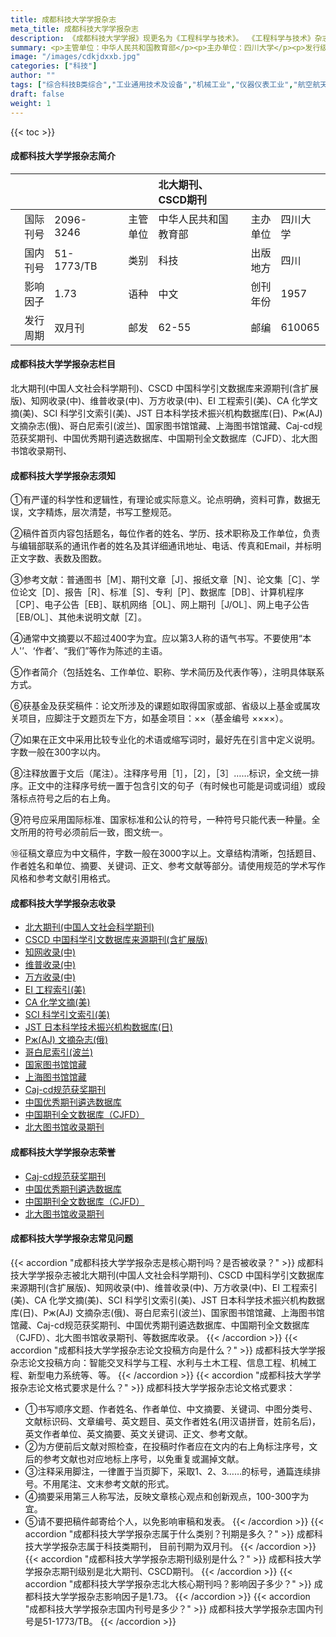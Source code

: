 ```yaml
---
title: 成都科技大学学报杂志
meta_title: 成都科技大学学报杂志
description: 《成都科技大学学报》现更名为《工程科学与技术》。 《工程科学与技术》杂志（CN:51-1773/TB）内容丰富、思想健康，1957年创刊，目前以双月刊形式发行，刊物对外积极扩大宣传，致力于提高杂志质量与影响。旨在推动工程科学技术的发展和进步，并促进跨学科交流和创新，对于推动我国工程科学技术的发展具有重要意义。 该杂志覆盖的领域包括机械工程、电子工程、建筑工程、化学工程、材料工程、能源工程、航空航天工程等工程科学的各个分支领域，以及与工程技术相关的信息技术、环境科学等多个交叉学科。杂志每月出版一期。为确保文章质量，杂志采用权威性的评审制度，由学术专家组成的审稿人团队对所有投稿进行严格评审，保证了文章的学术水准和可靠性。 《工程科学与技术》杂志致力于报道和推动工程科学技术的前沿研究和创新成果。杂志内容包括研究论文、综述、快讯、人物专访、科技政策等。杂志文章着重于介绍工程科学技术的新成果、新机制以及工程实践中的新思路，旨在为领域内的专业人士和学者提供有效的信息和平台。志以其深入浅出的特色报道和专业性的技术分析为读者提供了广阔的视野和深刻的见解，是中国工程科学技术领域的重要刊物之一，对于推进工程科学技术繁荣发展、提升学术交流水平具有着重要意义。 作为中国工程科学技术领域的重要期刊，在国内外学术界和工程界享有较高的声誉和影响力，被广大专家学者和工程技术人员广泛阅读和引用。杂志的文章以其学术深度、质量、标准和准确性而受到学术界和科技界的认可和赞誉，对于推动工程科学技术的发展和进步、促进交流和创新，起到了积极的作用。
summary: <p>主管单位：中华人民共和国教育部</p><p>主办单位：四川大学</p><p>发行级别：北大期刊、CSCD期刊</p><p>发行周期：双月刊</p>
image: "/images/cdkjdxxb.jpg"
categories: ["科技"]
author: ""
tags: ["综合科技B类综合","工业通用技术及设备","机械工业","仪器仪表工业","航空航天科学与工程","武器工业与军事技术","铁路运输","公路与水路运输","汽车工业","船舶工业","水利水电工程","建筑科学与工程","动力工程","核科学技术","新能源","电力工业",]
draft: false
weight: 1
---
```


{{< toc >}}

#### 成都科技大学学报杂志简介
|               |                               |               | 北大期刊、CSCD期刊        |               |                           |
| ------------: | :---------------------------- | ------------: | :---------------------------- | ------------: | :------------------------ |
| 国际刊号      | 2096-3246   | 主管单位      | 中华人民共和国教育部     | 主办单位      | 四川大学     |
| 国内刊号      | 51-1773/TB        | 类别          | 科技       | 出版地方      | 四川           |
| 影响因子      | 1.73        | 语种          | 中文             | 创刊年份      | 1957    |
| 发行周期      | 双月刊    | 邮发          | 62-55              | 邮编          | 610065      |

#### 成都科技大学学报杂志栏目
<span>北大期刊(中国人文社会科学期刊)</span>、<span>CSCD 中国科学引文数据库来源期刊(含扩展版)</span>、<span>知网收录(中)</span>、<span>维普收录(中)</span>、<span>万方收录(中)</span>、<span>EI 工程索引(美)</span>、<span>CA 化学文摘(美)</span>、<span>SCI 科学引文索引(美)</span>、<span>JST 日本科学技术振兴机构数据库(日)</span>、<span>Pж(AJ) 文摘杂志(俄)</span>、<span>哥白尼索引(波兰)</span>、<span>国家图书馆馆藏</span>、<span>上海图书馆馆藏</span>、<span>Caj-cd规范获奖期刊</span>、<span>中国优秀期刊遴选数据库</span>、<span>中国期刊全文数据库（CJFD）</span>、<span>北大图书馆收录期刊</span>、

#### 成都科技大学学报杂志须知
<p><p>
	①有严谨的科学性和逻辑性，有理论或实际意义。论点明确，资料可靠，数据无误，文字精炼，层次清楚，书写工整规范。
</p><p>
	②稿件首页内容包括题名，每位作者的姓名、学历、技术职称及工作单位，负责与编辑部联系的通讯作者的姓名及其详细通讯地址、电话、传真和Email，并标明正文字数、表数及图数。
</p><p>
	③参考文献：普通图书［M］、期刊文章［J］、报纸文章［N］、论文集［C］、学位论文［D］、报告［R］、标准［S］、专利［P］、数据库［DB］、计算机程序［CP］、电子公告［EB］、联机网络［OL］、网上期刊［J/OL］、网上电子公告［EB/OL］、其他未说明文献［Z］。
</p><p>
	④通常中文摘要以不超过400字为宜。应以第3人称的语气书写。不要使用“本人'’、‘作者’、“我们”等作为陈述的主语。
</p><p>
	⑤作者简介（包括姓名、工作单位、职称、学术简历及代表作等），注明具体联系方式。
</p><p>
	⑥获基金及获奖稿件：论文所涉及的课题如取得国家或部、省级以上基金或属攻关项目，应脚注于文题页左下方，如基金项目：××（基金编号 ××××）。
</p><p>
	⑦如果在正文中采用比较专业化的术语或缩写词时，最好先在引言中定义说明。字数一般在300字以内。
</p><p>
	⑧注释放置于文后（尾注）。注释序号用［1］，［2］，［3］……标识，全文统一排序。正文中的注释序号统一置于包含引文的句子（有时候也可能是词或词组）或段落标点符号之后的右上角。
</p><p>
	⑨符号应采用国际标准、国家标准和公认的符号，一种符号只能代表一种量。全文所用的符号必须前后一致，图文统一。
</p><p>
	⑩征稿文章应为中文稿件，字数一般在3000字以上。文章结构清晰，包括题目、作者姓名和单位、摘要、关键词、正文、参考文献等部分。请使用规范的学术写作风格和参考文献引用格式。
</p></p>


#### 成都科技大学学报杂志收录
<ul>
    <li class="inline-block">
        <a class="bg-theme-light hover:bg-primary dark:bg-darkmode-theme-light dark:hover:bg-darkmode-primary dark:hover:text-dark m-1 block rounded px-3 py-1 hover:text-white" href="#成都科技大学学报杂志收录">
        北大期刊(中国人文社会科学期刊)
        </a>
    </li>
    <li class="inline-block">
        <a class="bg-theme-light hover:bg-primary dark:bg-darkmode-theme-light dark:hover:bg-darkmode-primary dark:hover:text-dark m-1 block rounded px-3 py-1 hover:text-white" href="#成都科技大学学报杂志收录">
        CSCD 中国科学引文数据库来源期刊(含扩展版)
        </a>
    </li>
    <li class="inline-block">
        <a class="bg-theme-light hover:bg-primary dark:bg-darkmode-theme-light dark:hover:bg-darkmode-primary dark:hover:text-dark m-1 block rounded px-3 py-1 hover:text-white" href="#成都科技大学学报杂志收录">
        知网收录(中)
        </a>
    </li>
    <li class="inline-block">
        <a class="bg-theme-light hover:bg-primary dark:bg-darkmode-theme-light dark:hover:bg-darkmode-primary dark:hover:text-dark m-1 block rounded px-3 py-1 hover:text-white" href="#成都科技大学学报杂志收录">
        维普收录(中)
        </a>
    </li>
    <li class="inline-block">
        <a class="bg-theme-light hover:bg-primary dark:bg-darkmode-theme-light dark:hover:bg-darkmode-primary dark:hover:text-dark m-1 block rounded px-3 py-1 hover:text-white" href="#成都科技大学学报杂志收录">
        万方收录(中)
        </a>
    </li>
    <li class="inline-block">
        <a class="bg-theme-light hover:bg-primary dark:bg-darkmode-theme-light dark:hover:bg-darkmode-primary dark:hover:text-dark m-1 block rounded px-3 py-1 hover:text-white" href="#成都科技大学学报杂志收录">
        EI 工程索引(美)
        </a>
    </li>
    <li class="inline-block">
        <a class="bg-theme-light hover:bg-primary dark:bg-darkmode-theme-light dark:hover:bg-darkmode-primary dark:hover:text-dark m-1 block rounded px-3 py-1 hover:text-white" href="#成都科技大学学报杂志收录">
        CA 化学文摘(美)
        </a>
    </li>
    <li class="inline-block">
        <a class="bg-theme-light hover:bg-primary dark:bg-darkmode-theme-light dark:hover:bg-darkmode-primary dark:hover:text-dark m-1 block rounded px-3 py-1 hover:text-white" href="#成都科技大学学报杂志收录">
        SCI 科学引文索引(美)
        </a>
    </li>
    <li class="inline-block">
        <a class="bg-theme-light hover:bg-primary dark:bg-darkmode-theme-light dark:hover:bg-darkmode-primary dark:hover:text-dark m-1 block rounded px-3 py-1 hover:text-white" href="#成都科技大学学报杂志收录">
        JST 日本科学技术振兴机构数据库(日)
        </a>
    </li>
    <li class="inline-block">
        <a class="bg-theme-light hover:bg-primary dark:bg-darkmode-theme-light dark:hover:bg-darkmode-primary dark:hover:text-dark m-1 block rounded px-3 py-1 hover:text-white" href="#成都科技大学学报杂志收录">
        Pж(AJ) 文摘杂志(俄)
        </a>
    </li>
    <li class="inline-block">
        <a class="bg-theme-light hover:bg-primary dark:bg-darkmode-theme-light dark:hover:bg-darkmode-primary dark:hover:text-dark m-1 block rounded px-3 py-1 hover:text-white" href="#成都科技大学学报杂志收录">
        哥白尼索引(波兰)
        </a>
    </li>
    <li class="inline-block">
        <a class="bg-theme-light hover:bg-primary dark:bg-darkmode-theme-light dark:hover:bg-darkmode-primary dark:hover:text-dark m-1 block rounded px-3 py-1 hover:text-white" href="#成都科技大学学报杂志收录">
        国家图书馆馆藏
        </a>
    </li>
    <li class="inline-block">
        <a class="bg-theme-light hover:bg-primary dark:bg-darkmode-theme-light dark:hover:bg-darkmode-primary dark:hover:text-dark m-1 block rounded px-3 py-1 hover:text-white" href="#成都科技大学学报杂志收录">
        上海图书馆馆藏
        </a>
    </li>
    <li class="inline-block">
        <a class="bg-theme-light hover:bg-primary dark:bg-darkmode-theme-light dark:hover:bg-darkmode-primary dark:hover:text-dark m-1 block rounded px-3 py-1 hover:text-white" href="#成都科技大学学报杂志收录">
        Caj-cd规范获奖期刊
        </a>
    </li>
    <li class="inline-block">
        <a class="bg-theme-light hover:bg-primary dark:bg-darkmode-theme-light dark:hover:bg-darkmode-primary dark:hover:text-dark m-1 block rounded px-3 py-1 hover:text-white" href="#成都科技大学学报杂志收录">
        中国优秀期刊遴选数据库
        </a>
    </li>
    <li class="inline-block">
        <a class="bg-theme-light hover:bg-primary dark:bg-darkmode-theme-light dark:hover:bg-darkmode-primary dark:hover:text-dark m-1 block rounded px-3 py-1 hover:text-white" href="#成都科技大学学报杂志收录">
        中国期刊全文数据库（CJFD）
        </a>
    </li>
    <li class="inline-block">
        <a class="bg-theme-light hover:bg-primary dark:bg-darkmode-theme-light dark:hover:bg-darkmode-primary dark:hover:text-dark m-1 block rounded px-3 py-1 hover:text-white" href="#成都科技大学学报杂志收录">
        北大图书馆收录期刊
        </a>
    </li>
</ul>



#### 成都科技大学学报杂志荣誉
<ul>
    <li class="inline-block">
        <a class="bg-theme-light hover:bg-primary dark:bg-darkmode-theme-light dark:hover:bg-darkmode-primary dark:hover:text-dark m-1 block rounded px-3 py-1 hover:text-white" href="#成都科技大学学报杂志荣誉">
        Caj-cd规范获奖期刊
        </a>
    </li>
    <li class="inline-block">
        <a class="bg-theme-light hover:bg-primary dark:bg-darkmode-theme-light dark:hover:bg-darkmode-primary dark:hover:text-dark m-1 block rounded px-3 py-1 hover:text-white" href="#成都科技大学学报杂志荣誉">
        中国优秀期刊遴选数据库
        </a>
    </li>
    <li class="inline-block">
        <a class="bg-theme-light hover:bg-primary dark:bg-darkmode-theme-light dark:hover:bg-darkmode-primary dark:hover:text-dark m-1 block rounded px-3 py-1 hover:text-white" href="#成都科技大学学报杂志荣誉">
        中国期刊全文数据库（CJFD）
        </a>
    </li>
    <li class="inline-block">
        <a class="bg-theme-light hover:bg-primary dark:bg-darkmode-theme-light dark:hover:bg-darkmode-primary dark:hover:text-dark m-1 block rounded px-3 py-1 hover:text-white" href="#成都科技大学学报杂志荣誉">
        北大图书馆收录期刊
        </a>
    </li>
</ul>












#### 成都科技大学学报杂志常见问题
{{< accordion "成都科技大学学报杂志是核心期刊吗？是否被收录？" >}}
成都科技大学学报杂志被北大期刊(中国人文社会科学期刊)、CSCD 中国科学引文数据库来源期刊(含扩展版)、知网收录(中)、维普收录(中)、万方收录(中)、EI 工程索引(美)、CA 化学文摘(美)、SCI 科学引文索引(美)、JST 日本科学技术振兴机构数据库(日)、Pж(AJ) 文摘杂志(俄)、哥白尼索引(波兰)、国家图书馆馆藏、上海图书馆馆藏、Caj-cd规范获奖期刊、中国优秀期刊遴选数据库、中国期刊全文数据库（CJFD）、北大图书馆收录期刊、等数据库收录。
{{< /accordion >}}
{{< accordion "成都科技大学学报杂志论文投稿方向是什么？" >}}
成都科技大学学报杂志论文投稿方向：智能交叉科学与工程、水利与土木工程、信息工程、机械工程、新型电力系统等、等。
{{< /accordion >}}
{{< accordion "成都科技大学学报杂志论文格式要求是什么？" >}}
成都科技大学学报杂志论文格式要求：
- ①书写顺序文题、作者姓名、作者单位、中文摘要、关键词、中图分类号、文献标识码、文章编号、英文题目、英文作者姓名(用汉语拼音，姓前名后)，英文作者单位、英文摘要、英文关键词、正文、参考文献。
- ②为方便前后文献对照检查，在投稿时作者应在文内的右上角标注序号，文后的参考文献也对应地标上序号，以免重复或漏掉文献。
- ③注释采用脚注，一律置于当页脚下，采取1、2、3……的标号，通篇连续排号。不用尾注、文末参考文献的形式。
- ④摘要采用第三人称写法，反映文章核心观点和创新观点，100-300字为宜。
- ⑤请不要把稿件邮寄给个人，以免影响审稿和发表。
{{< /accordion >}}
{{< accordion "成都科技大学学报杂志属于什么类别？刊期是多久？" >}}
成都科技大学学报杂志属于科技类期刊， 目前刊期为双月刊。
{{< /accordion >}}
{{< accordion "成都科技大学学报杂志期刊级别是什么？" >}}
成都科技大学学报杂志期刊级别是北大期刊、CSCD期刊。
{{< /accordion >}}
{{< accordion "成都科技大学学报杂志北大核心期刊吗？影响因子多少？" >}}
成都科技大学学报杂志影响因子是1.73。
{{< /accordion >}}
{{< accordion "成都科技大学学报杂志国内刊号是多少？" >}}
成都科技大学学报杂志国内刊号是51-1773/TB。
{{< /accordion >}}